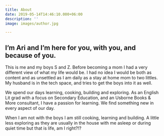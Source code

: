 ```yaml
---
title: About
date: 2019-05-14T14:46:10.000+06:00
description: ''
image: images/author.jpg

---
```

## I’m Ari and I’m here for you, with you, and because of you.

This is me and my boys S and Z. Before becoming a mom I had a very different view of what my life would be. I had no idea I would be both as content and as unsettled as I am daily as a stay at home mom to two littles. My husband is in the tech space, and tries to get the boys into it as well.

We spend our days learning, cooking, building and exploring. As an English Lit grad with a focus on Secondary Education, and an Usborne Books & More consultant, I have a passion for learning. We find something new in every aspect of our day.

When I am not with the boys I am still cooking, learning and building. A little less exploring as they are usually in the house with me asleep or during quiet time but that is life, am I right?!?